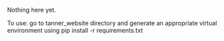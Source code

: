 Nothing here yet. 


To use:
go to tanner_website directory and generate an appropriate virtual environment using
	pip install -r requirements.txt


